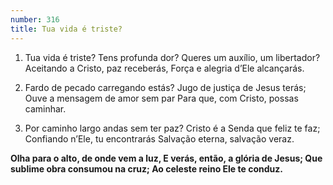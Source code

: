 ```yaml
---
number: 316
title: Tua vida é triste?
---
```


1. Tua vida é triste? Tens profunda dor?
  Queres um auxílio, um libertador?
  Aceitando a Cristo, paz receberás,
  Força e alegria d’Ele alcançarás.

2. Fardo de pecado carregando estás?
  Jugo de justiça de Jesus terás;
  Ouve a mensagem de amor sem par
  Para que, com Cristo, possas caminhar.

3. Por caminho largo andas sem ter paz?
  Cristo é a Senda que feliz te faz;
  Confiando n’Ele, tu encontrarás
  Salvação eterna, salvação veraz.

  __Olha para o alto, de onde vem a luz,
  E verás, então, a glória de Jesus;
  Que sublime obra consumou na cruz;
  Ao celeste reino Ele te conduz.__
